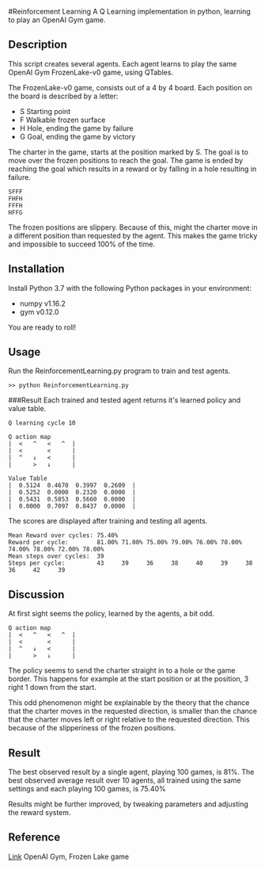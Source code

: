#Reinforcement Learning
A Q Learning implementation in python, learning to play an OpenAI Gym game.

## Description
This script creates several agents. Each agent learns to play the same OpenAI Gym FrozenLake-v0 game, using QTables.
  
The FrozenLake-v0 game, consists out of a 4 by 4 board. Each position on the board is described by a letter:
 * S Starting point
 * F Walkable frozen surface
 * H Hole, ending the game by failure
 * G Goal, ending the game by victory
  
The charter in the game, starts at the position marked by S. The goal is to move over the frozen positions to reach the
goal. The game is ended by reaching the goal which results in a reward or by falling in a hole resulting in failure.
  
```
SFFF
FHFH
FFFH
HFFG
```
  
The frozen positions are slippery. Because of this, might the charter move in a different position than requested by the
agent. This makes the game tricky and impossible to succeed 100% of the time.
  
## Installation
Install Python 3.7 with the following Python packages in your environment:
 * numpy v1.16.2
 * gym v0.12.0
  
You are ready to roll!

## Usage
Run the ReinforcementLearning.py program to train and test agents.
```
>> python ReinforcementLearning.py
```

###Result
Each trained and tested agent returns it's learned policy and value table.
```
Q learning cycle 10

Q action map
|  <   ^   <   ^  |
|  <       <      |
|  ^   ↓   <      |
|      >   ↓      |

Value Table
|  0.5124  0.4670  0.3997  0.2609  |
|  0.5252  0.0000  0.2320  0.0000  |
|  0.5431  0.5853  0.5660  0.0000  |
|  0.0000  0.7097  0.8437  0.0000  |
```
The scores are displayed after training and testing all agents.
```
Mean Reward over cycles: 75.40%
Reward per cycle:        81.00% 71.00% 75.00% 79.00% 76.00% 70.00% 74.00% 78.00% 72.00% 78.00%
Mean steps over cycles:  39
Steps per cycle:         43     39     36     38     40     39     38     36     42     39     
```

## Discussion
At first sight seems the policy, learned by the agents, a bit odd.
```
Q action map
|  <   ^   <   ^  |
|  <       <      |
|  ^   ↓   <      |
|      >   ↓      |
```
The policy seems to send the charter straight in to a hole or the game border. This happens for example at the start
position or at the position, 3 right 1 down from the start.
  
This odd phenomenon might be explainable by the theory that the chance that the charter moves in the requested
direction, is smaller than the chance that the charter moves left or right relative to the requested direction. This
because of the slipperiness of the frozen positions.

## Result
The best observed result by a single agent, playing 100 games, is 81%. The best observed average result over 10 agents,
all trained using the same settings and each playing 100 games, is 75.40%
  
Results might be further improved, by tweaking parameters and adjusting the reward system.

## Reference
[Link](https://gym.openai.com/envs/FrozenLake-v0/) OpenAI Gym, Frozen Lake game 